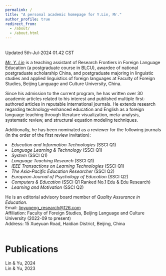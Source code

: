 ```yaml
---
permalink: /
title: "A personal academic homepage for Y.Lin, Mr."
author_profile: true
redirect_from: 
  - /about/
  - /about.html
---
```


<br>Updated 5th-Jul-2024 01.42 CST

<em>[Mr. Y. Lin](https://orcid.org/0000-0002-3182-2459) </em> is a teaching assistant of Research Frontiers in Foreign Language Education (a postgraduate course in BLCU), awardee of national postgraduate scholarship China, and postgraduate majoring in linguistic studies and applied linguistics of foreign languages at Faculty of Foreign Studies, Beijing Language and Culture University, China.

Since his admission to the current program, he has written over 30 academic articles related to his interest and published multiple first-authored articles in reputable international journals. He extends research regarding technology-enhanced education and English as a foreign language teaching through literature visualization, meta-analysis, systematic review, and structural equation modeling techniques.

Additionally, he has been nominated as a reviewer for the following journals (in the order of the first review invitation):
<li><em>Education and Information Technologies </em>(SSCI Q1)
<li><em>Language Learning & Technology </em>(SSCI Q1)
<li><em>System</em> (SSCI Q1)
<li><em>Language Teaching Research </em>(SSCI Q1)
<li><em>IEEE Transactions on Learning Technologies </em>(SSCI Q1)
<li><em>The Asia-Pacific Education Researcher </em>(SSCI Q2)
<li><em>European Journal of Psychology of Education </em>(SSCI Q2)
<li><em>Computers & Education </em>(SSCI Q1 Ranked No.1 Edu & Edu Research)
<li><em>Learning and Motivation </em>(SSCI Q2)


He is an editorial advisory board member of <em>Quality Assurance in Education</em>.<br>
Email: linyupeng_research@126.com<br>
Affiliation: Faculty of Foreign Studies, Beijing Language and Culture University (2022-09 to present)<br>
Address: 15 Xueyuan Road, Haidian District, Beijing, China<br><br>


Publications
======
Lin & Yu, 2024
<br>Lin & Yu, 2023




